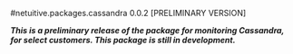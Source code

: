 #netuitive.packages.cassandra 0.0.2 [PRELIMINARY VERSION]

_**This is a preliminary release of the package for monitoring Cassandra, for select customers. This package is still in development.**_

